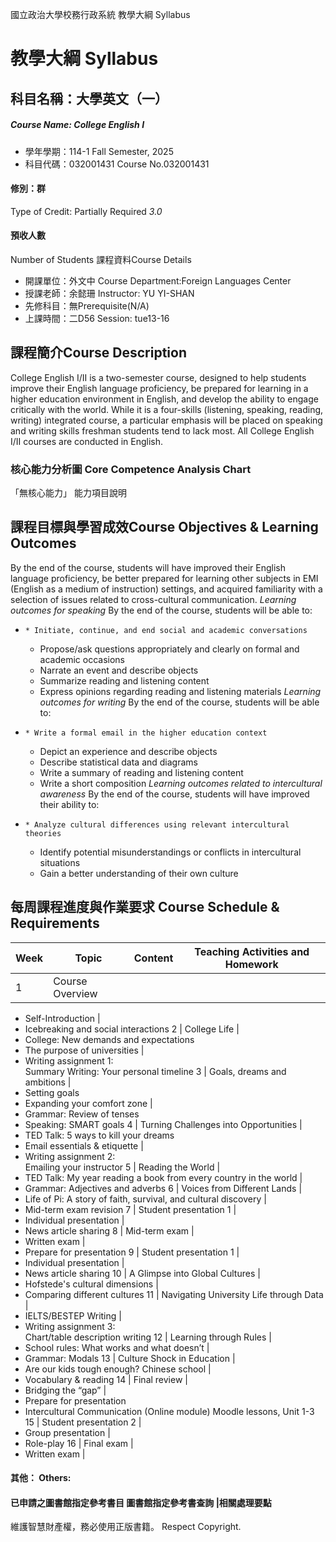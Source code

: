 國立政治大學校務行政系統 教學大綱 Syllabus
# 教學大綱 Syllabus
##  科目名稱：大學英文（一） 
#####  Course Name: College English I
  * 學年學期：114-1 Fall Semester, 2025 
  * 科目代碼：032001431 Course No.032001431
#### 修別：群
Type of Credit: Partially Required 
_3.0_
#### 預收人數
Number of Students
課程資料Course Details
  * 開課單位：外文中 Course Department:Foreign Languages Center 
  * 授課老師：余懿珊 Instructor: YU YI-SHAN 
  * 先修科目：無Prerequisite(N/A)
  * 上課時間：二D56 Session: tue13-16
##  課程簡介Course Description
College English I/II is a two-semester course, designed to help students improve their English language proficiency, be prepared for learning in a higher education environment in English, and develop the ability to engage critically with the world. While it is a four-skills (listening, speaking, reading, writing) integrated course, a particular emphasis will be placed on speaking and writing skills freshman students tend to lack most. All College English I/II courses are conducted in English.
###  核心能力分析圖 Core Competence Analysis Chart
「無核心能力」 
能力項目說明
##  課程目標與學習成效Course Objectives & Learning Outcomes 
By the end of the course, students will have improved their English language proficiency, be better prepared for learning other subjects in EMI (English as a medium of instruction) settings, and acquired familiarity with a selection of issues related to cross-cultural communication.
_Learning outcomes for speaking_
By the end of the course, students will be able to:
  *     * Initiate, continue, and end social and academic conversations
    * Propose/ask questions appropriately and clearly on formal and academic occasions
    * Narrate an event and describe objects
    * Summarize reading and listening content 
    * Express opinions regarding reading and listening materials 
_Learning outcomes for writing_
By the end of the course, students will be able to:
  *     * Write a formal email in the higher education context
    * Depict an experience and describe objects
    * Describe statistical data and diagrams 
    * Write a summary of reading and listening content
    * Write a short composition 
_Learning outcomes related to intercultural awareness_
By the end of the course, students will have improved their ability to:
  *     * Analyze cultural differences using relevant intercultural theories
    * Identify potential misunderstandings or conflicts in intercultural situations
    * Gain a better understanding of their own culture
##  每周課程進度與作業要求 Course Schedule & Requirements
Week |  Topic |  Content |  Teaching Activities and Homework  
---|---|---|---  
1 |  Course Overview | 
  * Self-Introduction
| 
  * Icebreaking and social interactions
2 |  College Life | 
  * College: New demands and expectations
  * The purpose of universities
| 
  * Writing assignment 1:  
Summary Writing: Your personal timeline
3 |  Goals, dreams and ambitions | 
  * Setting goals
  * Expanding your comfort zone
| 
  * Grammar: Review of tenses
  * Speaking: SMART goals
4 |  Turning Challenges into Opportunities | 
  * TED Talk: 5 ways to kill your dreams
  * Email essentials & etiquette
| 
  * Writing assignment 2:  
Emailing your instructor
5 |  Reading the World | 
  * TED Talk: My year reading a book from every country in the world
| 
  * Grammar: Adjectives and adverbs
6 |  Voices from Different Lands | 
  * Life of Pi: A story of faith, survival, and cultural discovery
| 
  * Mid-term exam revision
7 | Student presentation 1 | 
  * Individual presentation
| 
  * News article sharing
8 |  Mid-term exam | 
  * Written exam
| 
  * Prepare for presentation
9 |  Student presentation 1 | 
  * Individual presentation
| 
  * News article sharing
10 |  A Glimpse into Global Cultures | 
  * Hofstede's cultural dimensions 
| 
  * Comparing different cultures 
11 |  Navigating University Life through Data | 
  * IELTS/BESTEP Writing 
| 
  * Writing assignment 3:  
Chart/table description writing
12 |  Learning through Rules | 
  * School rules: What works and what doesn’t 
| 
  * Grammar: Modals
13 |  Culture Shock in Education | 
  * Are our kids tough enough? Chinese school 
| 
  * Vocabulary & reading 
14 |  Final review | 
  * Bridging the “gap” 
| 
  * Prepare for presentation
  * Intercultural Communication (Online module) Moodle lessons, Unit 1-3
15 |  Student presentation 2 | 
  * Group presentation
| 
  * Role-play
16 |  Final exam | 
  * Written exam
|   
####  其他： Others:
####  已申請之圖書館指定參考書目  圖書館指定參考書查詢 |相關處理要點
維護智慧財產權，務必使用正版書籍。 Respect Copyright.